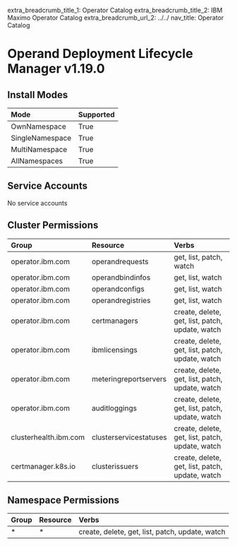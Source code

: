 extra_breadcrumb_title_1: Operator Catalog
extra_breadcrumb_title_2: IBM Maximo Operator Catalog
extra_breadcrumb_url_2: ../../
nav_title: Operator Catalog

Operand Deployment Lifecycle Manager v1.19.0
================================================================================

Install Modes
--------------------------------------------------------------------------------
| Mode                 | Supported |
| :------------------- | :-------- |
| OwnNamespace         | True      |
| SingleNamespace      | True      |
| MultiNamespace       | True      |
| AllNamespaces        | True      |

Service Accounts
--------------------------------------------------------------------------------
No service accounts

Cluster Permissions
--------------------------------------------------------------------------------
| Group                                    | Resource                                 | Verbs                                                                            |
| :--------------------------------------- | :--------------------------------------- | :------------------------------------------------------------------------------- |
| operator.ibm.com                         | operandrequests                          | get, list, patch, watch                                                          |
| operator.ibm.com                         | operandbindinfos                         | get, list, watch                                                                 |
| operator.ibm.com                         | operandconfigs                           | get, list, watch                                                                 |
| operator.ibm.com                         | operandregistries                        | get, list, watch                                                                 |
| operator.ibm.com                         | certmanagers                             | create, delete, get, list, patch, update, watch                                  |
| operator.ibm.com                         | ibmlicensings                            | create, delete, get, list, patch, update, watch                                  |
| operator.ibm.com                         | meteringreportservers                    | create, delete, get, list, patch, update, watch                                  |
| operator.ibm.com                         | auditloggings                            | create, delete, get, list, patch, update, watch                                  |
| clusterhealth.ibm.com                    | clusterservicestatuses                   | create, delete, get, list, patch, update, watch                                  |
| certmanager.k8s.io                       | clusterissuers                           | create, delete, get, list, patch, update, watch                                  |

Namespace Permissions
--------------------------------------------------------------------------------
| Group                                    | Resource                                 | Verbs                                                                            |
| :--------------------------------------- | :--------------------------------------- | :------------------------------------------------------------------------------- |
| *                                        | *                                        | create, delete, get, list, patch, update, watch                                  |
